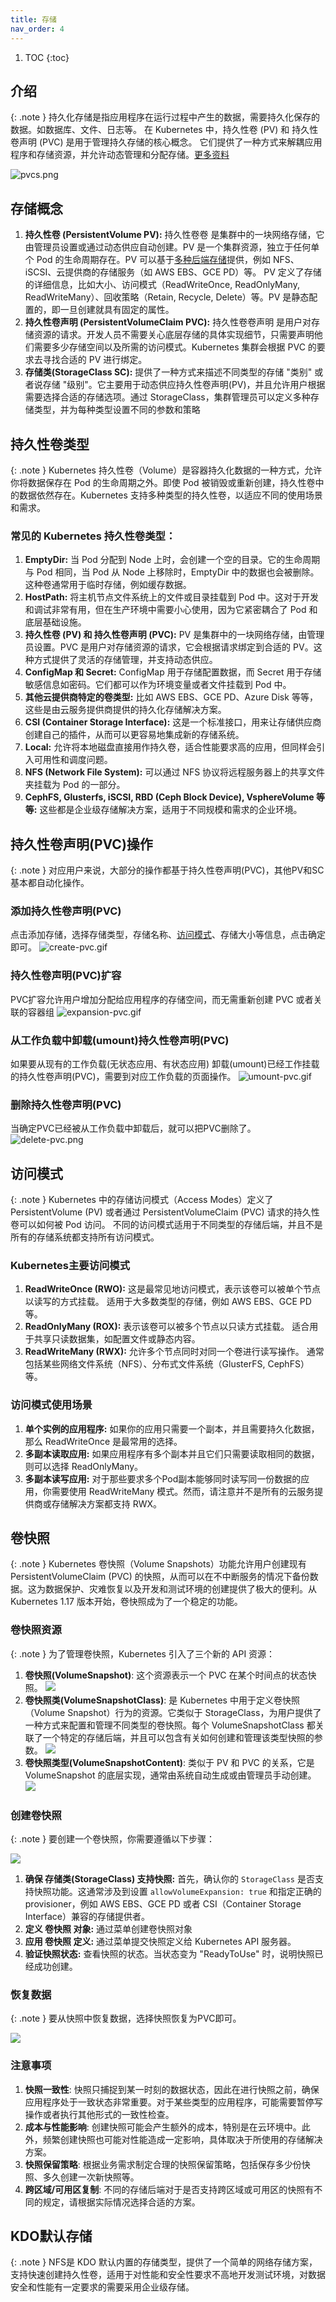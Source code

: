 ```yaml
---
title: 存储
nav_order: 4
---
```


1. TOC
{:toc}

## 介绍

{: .note }
持久化存储是指应用程序在运行过程中产生的数据，需要持久化保存的数据。如数据库、文件、日志等。
在 Kubernetes 中，持久性卷 (PV) 和 持久性卷声明 (PVC) 是用于管理持久存储的核心概念。
它们提供了一种方式来解耦应用程序和存储资源，并允许动态管理和分配存储。[更多资料](https://kubernetes.io/zh-cn/docs/concepts/storage/persistent-volumes/)

![pvcs.png](imgs/pvcs.png)

## 存储概念
1. **持久性卷 (PersistentVolume PV):** 持久性卷卷 是集群中的一块网络存储，它由管理员设置或通过动态供应自动创建。PV 是一个集群资源，独立于任何单个 Pod 的生命周期存在。PV 可以基于[多种后端存储](#持久性卷类型)提供，例如 NFS、iSCSI、云提供商的存储服务（如 AWS EBS、GCE PD）等。
PV 定义了存储的详细信息，比如大小、访问模式（ReadWriteOnce, ReadOnlyMany, ReadWriteMany）、回收策略（Retain, Recycle, Delete）等。PV 是静态配置的，即一旦创建就具有固定的属性。
2. **持久性卷声明 (PersistentVolumeClaim PVC):** 持久性卷卷声明 是用户对存储资源的请求。开发人员不需要关心底层存储的具体实现细节，只需要声明他们需要多少存储空间以及所需的访问模式。Kubernetes 集群会根据 PVC 的要求去寻找合适的 PV 进行绑定。
3. **存储类(StorageClass SC):** 提供了一种方式来描述不同类型的存储 "类别" 或者说存储 "级别"。它主要用于动态供应持久性卷声明(PV)，并且允许用户根据需要选择合适的存储选项。通过 StorageClass，集群管理员可以定义多种存储类型，并为每种类型设置不同的参数和策略

## 持久性卷类型

{: .note }
Kubernetes 持久性卷（Volume）是容器持久化数据的一种方式，允许你将数据保存在 Pod 的生命周期之外。即使 Pod 被销毁或重新创建，持久性卷中的数据依然存在。Kubernetes 支持多种类型的持久性卷，以适应不同的使用场景和需求。

### 常见的 Kubernetes 持久性卷类型：
1. **EmptyDir:** 当 Pod 分配到 Node 上时，会创建一个空的目录。它的生命周期与 Pod 相同，当 Pod 从 Node 上移除时，EmptyDir 中的数据也会被删除。这种卷通常用于临时存储，例如缓存数据。
2. **HostPath:** 将主机节点文件系统上的文件或目录挂载到 Pod 中。这对于开发和调试非常有用，但在生产环境中需要小心使用，因为它紧密耦合了 Pod 和底层基础设施。
3. **持久性卷 (PV) 和 持久性卷声明 (PVC):** PV 是集群中的一块网络存储，由管理员设置。PVC 是用户对存储资源的请求，它会根据请求绑定到合适的 PV。这种方式提供了灵活的存储管理，并支持动态供应。
4. **ConfigMap 和 Secret:** ConfigMap 用于存储配置数据，而 Secret 用于存储敏感信息如密码。它们都可以作为环境变量或者文件挂载到 Pod 中。
5. **其他云提供商特定的卷类型:** 比如 AWS EBS、GCE PD、Azure Disk 等等，这些是由云服务提供商提供的持久化存储解决方案。
6. **CSI (Container Storage Interface):** 这是一个标准接口，用来让存储供应商创建自己的插件，从而可以更容易地集成新的存储系统。
7. **Local:** 允许将本地磁盘直接用作持久卷，适合性能要求高的应用，但同样会引入可用性和调度问题。
8. **NFS (Network File System):** 可以通过 NFS 协议将远程服务器上的共享文件夹挂载为 Pod 的一部分。
9. **CephFS, Glusterfs, iSCSI, RBD (Ceph Block Device), VsphereVolume 等等:** 这些都是企业级存储解决方案，适用于不同规模和需求的企业环境。


## 持久性卷声明(PVC)操作

{: .note }
对应用户来说，大部分的操作都基于持久性卷声明(PVC)，其他PV和SC基本都自动化操作。

### 添加持久性卷声明(PVC)
点击添加存储，选择存储类型，存储名称、[访问模式](#访问模式)、存储大小等信息，点击确定即可。
![create-pvc.gif](imgs/create-pvc.gif)

### 持久性卷声明(PVC)扩容
PVC扩容允许用户增加分配给应用程序的存储空间，而无需重新创建 PVC 或者关联的容器组
![expansion-pvc.gif](imgs/expansion-pvc.gif)


### 从工作负载中卸载(umount)持久性卷声明(PVC)
如果要从现有的工作负载(无状态应用、有状态应用) 卸载(umount)已经工作挂载的持久性卷声明(PVC)，需要到对应工作负载的页面操作。
![umount-pvc.gif](imgs/umount-pvc.gif)

### 删除持久性卷声明(PVC)
当确定PVC已经被从工作负载中卸载后，就可以把PVC删除了。
![delete-pvc.png](imgs/delete-pvc.png)


## 访问模式

{: .note }
Kubernetes 中的存储访问模式（Access Modes）定义了 PersistentVolume (PV) 或者通过 PersistentVolumeClaim (PVC) 请求的持久性卷可以如何被 Pod 访问。
不同的访问模式适用于不同类型的存储后端，并且不是所有的存储系统都支持所有访问模式。

### Kubernetes主要访问模式
1. **ReadWriteOnce (RWO):** 这是最常见地访问模式，表示该卷可以被单个节点以读写的方式挂载。 适用于大多数类型的存储，例如 AWS EBS、GCE PD 等。
2. **ReadOnlyMany (ROX):** 表示该卷可以被多个节点以只读方式挂载。 适合用于共享只读数据集，如配置文件或静态内容。 
3. **ReadWriteMany (RWX):** 允许多个节点同时对同一个卷进行读写操作。 通常包括某些网络文件系统（NFS）、分布式文件系统（GlusterFS, CephFS）等。

### 访问模式使用场景
1. **单个实例的应用程序:** 如果你的应用只需要一个副本，并且需要持久化数据，那么 ReadWriteOnce 是最常用的选择。
2. **多副本读取应用:** 如果应用程序有多个副本并且它们只需要读取相同的数据，则可以选择 ReadOnlyMany。
3. **多副本读写应用:** 对于那些要求多个Pod副本能够同时读写同一份数据的应用，你需要使用 ReadWriteMany 模式。然而，请注意并不是所有的云服务提供商或存储解决方案都支持 RWX。




## 卷快照

{: .note }
Kubernetes 卷快照（Volume Snapshots）功能允许用户创建现有 PersistentVolumeClaim (PVC) 的快照，从而可以在不中断服务的情况下备份数据。这为数据保护、灾难恢复以及开发和测试环境的创建提供了极大的便利。从 Kubernetes 1.17 版本开始，卷快照成为了一个稳定的功能。

### 卷快照资源

{: .note }
为了管理卷快照，Kubernetes 引入了三个新的 API 资源：

1. **卷快照(VolumeSnapshot)**: 这个资源表示一个 PVC 在某个时间点的状态快照。
![](imgs/snapshotss.png)
2. **卷快照类(VolumeSnapshotClass)**: 是 Kubernetes 中用于定义卷快照（Volume Snapshot）行为的资源。它类似于 StorageClass，为用户提供了一种方式来配置和管理不同类型的卷快照。每个 VolumeSnapshotClass 都关联了一个特定的存储后端，并且可以包含有关如何创建和管理该类型快照的参数。
![](imgs/volume-snapshot-class.png)
3. **卷快照类型(VolumeSnapshotContent)**: 类似于 PV 和 PVC 的关系，它是 VolumeSnapshot 的底层实现，通常由系统自动生成或由管理员手动创建。
![](imgs/volume-snapshot-content.png)

### 创建卷快照

{: .note }
要创建一个卷快照，你需要遵循以下步骤：

![](imgs/create-snapshot.gif)

1. **确保 存储类(StorageClass) 支持快照:** 首先，确认你的 `StorageClass` 是否支持快照功能。这通常涉及到设置 `allowVolumeExpansion: true` 和指定正确的 provisioner，例如 AWS EBS、GCE PD 或者 CSI（Container Storage Interface）兼容的存储提供者。
2. **定义 卷快照 对象:** 通过菜单创建卷快照对象
3. **应用 卷快照 定义:** 通过菜单提交快照定义给 Kubernetes API 服务器。
4. **验证快照状态:** 查看快照的状态。当状态变为 "ReadyToUse" 时，说明快照已经成功创建。

### 恢复数据

{: .note }
要从快照中恢复数据，选择快照恢复为PVC即可。

![](imgs/restore-snapshot.gif)

### 注意事项

1. **快照一致性**: 快照只捕捉到某一时刻的数据状态，因此在进行快照之前，确保应用程序处于一致状态非常重要。对于某些类型的应用程序，可能需要暂停写操作或者执行其他形式的一致性检查。
2. **成本与性能影响**: 创建快照可能会产生额外的成本，特别是在云环境中。此外，频繁创建快照也可能对性能造成一定影响，具体取决于所使用的存储解决方案。
3. **快照保留策略**: 根据业务需求制定合理的快照保留策略，包括保存多少份快照、多久创建一次新快照等。
4. **跨区域/可用区复制**: 不同的存储后端对于是否支持跨区域或可用区的快照有不同的规定，请根据实际情况选择合适的方案。

## KDO默认存储

{: .note }
NFS是 KDO 默认内置的存储类型，提供了一个简单的网络存储方案，支持快速创建持久性卷，适用于对性能和安全性要求不高地开发测试环境，对数据安全和性能有一定要求的需要采用企业级存储。

